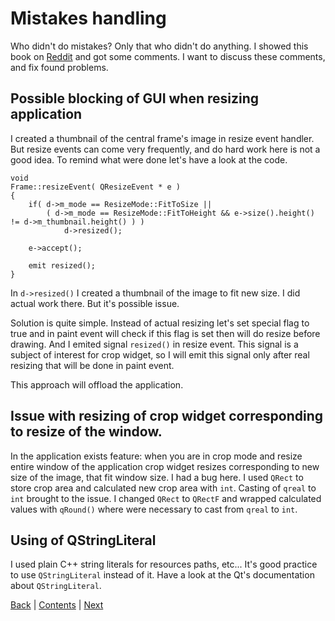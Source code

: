 # Mistakes handling

Who didn't do mistakes? Only that who didn't do anything. I showed this book on
[Reddit](https://www.reddit.com/) and got some comments. I want to discuss these
comments, and fix found problems.

## Possible blocking of GUI when resizing application

I created a thumbnail of the central frame's image in resize event handler. But resize events
can come very frequently, and do hard work here is not a good idea. To remind what were
done let's have a look at the code.

```
void
Frame::resizeEvent( QResizeEvent * e )
{
	if( d->m_mode == ResizeMode::FitToSize ||
		( d->m_mode == ResizeMode::FitToHeight && e->size().height() != d->m_thumbnail.height() ) )
			d->resized();

	e->accept();

	emit resized();
}
```

In `d->resized()` I created a thumbnail of the image to fit new size. I did actual work there.
But it's possible issue.

Solution is quite simple. Instead of actual resizing let's set special flag to true and in
paint event will check if this flag is set then will do resize before drawing. And I emited
signal `resized()` in resize event. This signal is a subject of interest for crop widget,
so I will emit this signal only after real resizing that will be done in paint event.

This approach will offload the application.

## Issue with resizing of crop widget corresponding to resize of the window.

In the application exists feature: when you are in crop mode and resize entire window
of the application crop widget resizes corresponding to new size of the image, that fit window
size. I had a bug here. I used `QRect` to store crop area and calculated new crop area with
`int`. Casting of `qreal` to `int` brought to the issue. I changed `QRect` to `QRectF` and
wrapped calculated values with `qRound()` where were necessary to cast from `qreal` to
`int`.

## Using of QStringLiteral

I used plain C++ string literals for resources paths, etc... It's good practice to
use `QStringLiteral` instead of it. Have a look at the Qt's documentation about
`QStringLiteral`.

[Back](../chapter03/impl.md) | [Contents](../README.md) | [Next](../links.md)
